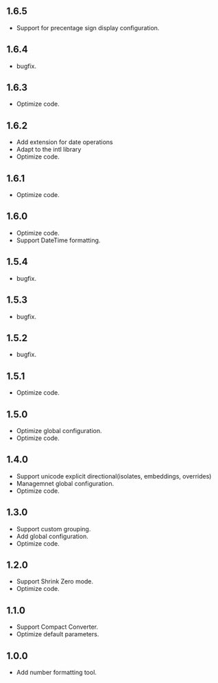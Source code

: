 ## 1.6.5
- Support for precentage sign display configuration.

## 1.6.4
- bugfix.

## 1.6.3
- Optimize code.

## 1.6.2
- Add extension for date operations
- Adapt to the intl library
- Optimize code.

## 1.6.1
- Optimize code.

## 1.6.0
- Optimize code.
- Support DateTime formatting.

## 1.5.4
- bugfix.

## 1.5.3
- bugfix.
  
## 1.5.2
- bugfix.

## 1.5.1
- Optimize code.

## 1.5.0
- Optimize global configuration.
- Optimize code.

## 1.4.0
- Support unicode explicit directional(isolates, embeddings, overrides)
- Managemnet global configuration.
- Optimize code.

## 1.3.0
- Support custom grouping.
- Add global configuration.
- Optimize code.

## 1.2.0
- Support Shrink Zero mode.
- Optimize code.

## 1.1.0
- Support Compact Converter.
- Optimize default parameters.

## 1.0.0
- Add number formatting tool.
